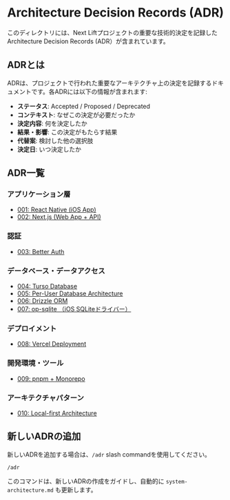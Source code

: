 # Architecture Decision Records (ADR)

このディレクトリには、Next Liftプロジェクトの重要な技術的決定を記録したArchitecture Decision Records (ADR）が含まれています。

## ADRとは

ADRは、プロジェクトで行われた重要なアーキテクチャ上の決定を記録するドキュメントです。各ADRには以下の情報が含まれます:

- **ステータス**: Accepted / Proposed / Deprecated
- **コンテキスト**: なぜこの決定が必要だったか
- **決定内容**: 何を決定したか
- **結果・影響**: この決定がもたらす結果
- **代替案**: 検討した他の選択肢
- **決定日**: いつ決定したか

## ADR一覧

### アプリケーション層

- [001: React Native (iOS App)](./001-react-native-for-ios.md)
- [002: Next.js (Web App + API)](./002-nextjs-for-web-and-api.md)

### 認証

- [003: Better Auth](./003-better-auth.md)

### データベース・データアクセス

- [004: Turso Database](./004-turso-database.md)
- [005: Per-User Database Architecture](./005-per-user-database-architecture.md)
- [006: Drizzle ORM](./006-drizzle-orm.md)
- [007: op-sqlite （iOS SQLiteドライバー）](./007-op-sqlite-for-ios.md)

### デプロイメント

- [008: Vercel Deployment](./008-vercel-deployment.md)

### 開発環境・ツール

- [009: pnpm + Monorepo](./009-pnpm-monorepo.md)

### アーキテクチャパターン

- [010: Local-first Architecture](./010-local-first-architecture.md)

## 新しいADRの追加

新しいADRを追加する場合は、`/adr` slash commandを使用してください。

```plaintext
/adr
```

このコマンドは、新しいADRの作成をガイドし、自動的に `system-architecture.md` も更新します。
